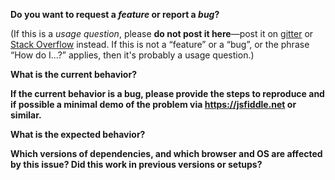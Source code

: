 **Do you want to request a *feature* or report a *bug*?**  

(If this is a *usage question*, please **do not post it here**—post it on [gitter](https://gitter.im/redux-firebase/Lobby) or [Stack Overflow](http://stackoverflow.com/questions/tagged/react-redux-firebase) instead. If this is not a “feature” or a “bug”, or the phrase “How do I...?” applies, then it's probably a usage question.)


**What is the current behavior?**



**If the current behavior is a bug, please provide the steps to reproduce and if possible a minimal demo of the problem via https://jsfiddle.net or similar.**



**What is the expected behavior?**



**Which versions of dependencies, and which browser and OS are affected by this issue? Did this work in previous versions or setups?**
